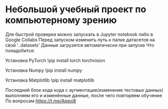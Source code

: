 # Небольшой учебный проект по компьютерному зрению
Для быстрой проверки можно запускать в Jupyter notebook либо в Google Collabs
Перед запуском изменить путь к папке датасетов на свой '..datasets' 
Данные загрузятся автоматически при запуске
Что понадобится:

 Установка PyTorch
!pip install torch torchvision

 Установка Numpy
!pip install numpy
 
 Установка Matplotlib
!pip install matplotlib

Последний блок кода кода с аугментацие(изменение тестовых данных) выполняем его и изменённые данные, после чего повторяем обучение
По вопросам https://t.me/Apexi8
